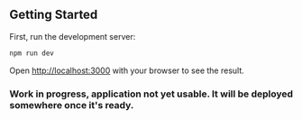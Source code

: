 ## Getting Started

First, run the development server:

```bash
npm run dev
```

Open [http://localhost:3000](http://localhost:3000) with your browser to see the result.

### Work in progress, application not yet usable. It will be deployed somewhere once it's ready.